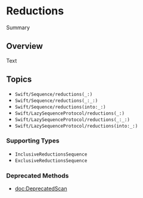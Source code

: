 # Reductions

<!--@START_MENU_TOKEN@-->Summary<!--@END_MENU_TOKEN@-->

## Overview

<!--@START_MENU_TOKEN@-->Text<!--@END_MENU_TOKEN@-->

## Topics

- ``Swift/Sequence/reductions(_:)``
- ``Swift/Sequence/reductions(_:_:)``
- ``Swift/Sequence/reductions(into:_:)``
- ``Swift/LazySequenceProtocol/reductions(_:)``
- ``Swift/LazySequenceProtocol/reductions(_:_:)``
- ``Swift/LazySequenceProtocol/reductions(into:_:)``

### Supporting Types

- ``InclusiveReductionsSequence``
- ``ExclusiveReductionsSequence``

### Deprecated Methods

- <doc:DeprecatedScan>
